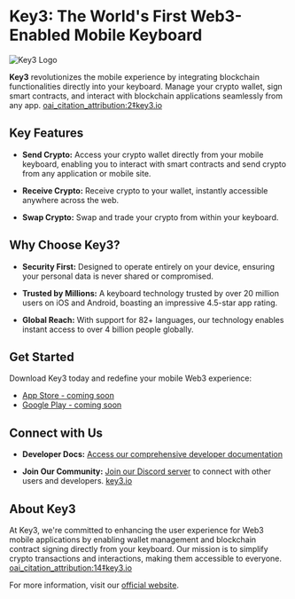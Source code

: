 # Key3: The World's First Web3-Enabled Mobile Keyboard

![Key3 Logo]([https://key3.io/path-to-your-logo.png](https://framerusercontent.com/images/A0nuQg5BwZ4mKI28hoGi0bY58.png))

**Key3** revolutionizes the mobile experience by integrating blockchain functionalities directly into your keyboard. Manage your crypto wallet, sign smart contracts, and interact with blockchain applications seamlessly from any app. [oai_citation_attribution:2‡key3.io](https://key3.io/)

## Key Features

- **Send Crypto:** Access your crypto wallet directly from your mobile keyboard, enabling you to interact with smart contracts and send crypto from any application or mobile site. 

- **Receive Crypto:** Receive crypto to your wallet, instantly accessible anywhere across the web. 

- **Swap Crypto:** Swap and trade your crypto from within your keyboard. 

## Why Choose Key3?

- **Security First:** Designed to operate entirely on your device, ensuring your personal data is never shared or compromised. 

- **Trusted by Millions:** A keyboard technology trusted by over 20 million users on iOS and Android, boasting an impressive 4.5-star app rating. 

- **Global Reach:** With support for 82+ languages, our technology enables instant access to over 4 billion people globally. 

## Get Started

Download Key3 today and redefine your mobile Web3 experience: 

- [App Store - coming soon](https://apps.apple.com/path-to-key3)
- [Google Play - coming soon](https://play.google.com/store/apps/details?id=key3)

## Connect with Us

- **Developer Docs:** [Access our comprehensive developer documentation](https://key3.io/developer-docs)

- **Join Our Community:** [Join our Discord server](https://discord.com/invite/key3) to connect with other users and developers. [key3.io](https://key3.io/)


## About Key3

At Key3, we're committed to enhancing the user experience for Web3 mobile applications by enabling wallet management and blockchain contract signing directly from your keyboard. Our mission is to simplify crypto transactions and interactions, making them accessible to everyone. [oai_citation_attribution:14‡key3.io](https://key3.io/)

For more information, visit our [official website](https://key3.io/).
